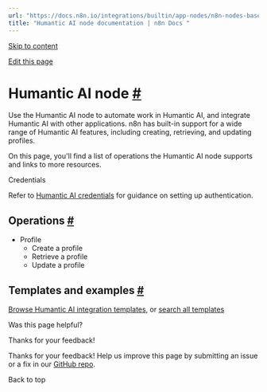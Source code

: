 ```yaml
---
url: "https://docs.n8n.io/integrations/builtin/app-nodes/n8n-nodes-base.humanticai/"
title: "Humantic AI node documentation | n8n Docs "
---
```


[Skip to content](https://docs.n8n.io/integrations/builtin/app-nodes/n8n-nodes-base.humanticai/#humantic-ai-node)

[Edit this page](https://github.com/n8n-io/n8n-docs/edit/main/docs/integrations/builtin/app-nodes/n8n-nodes-base.humanticai.md "Edit this page")

# Humantic AI node [\#](https://docs.n8n.io/integrations/builtin/app-nodes/n8n-nodes-base.humanticai/\#humantic-ai-node "Permanent link")

Use the Humantic AI node to automate work in Humantic AI, and integrate Humantic AI with other applications. n8n has built-in support for a wide range of Humantic AI features, including creating, retrieving, and updating profiles.

On this page, you'll find a list of operations the Humantic AI node supports and links to more resources.

Credentials

Refer to [Humantic AI credentials](https://docs.n8n.io/integrations/builtin/credentials/humanticai/) for guidance on setting up authentication.

## Operations [\#](https://docs.n8n.io/integrations/builtin/app-nodes/n8n-nodes-base.humanticai/\#operations "Permanent link")

- Profile
  - Create a profile
  - Retrieve a profile
  - Update a profile

## Templates and examples [\#](https://docs.n8n.io/integrations/builtin/app-nodes/n8n-nodes-base.humanticai/\#templates-and-examples "Permanent link")

[Browse Humantic AI integration templates](https://n8n.io/integrations/humantic-ai/), or [search all templates](https://n8n.io/workflows/)

Was this page helpful?






Thanks for your feedback!






Thanks for your feedback! Help us improve this page by submitting an issue or a fix in our [GitHub repo](https://github.com/n8n-io/n8n-docs).


Back to top